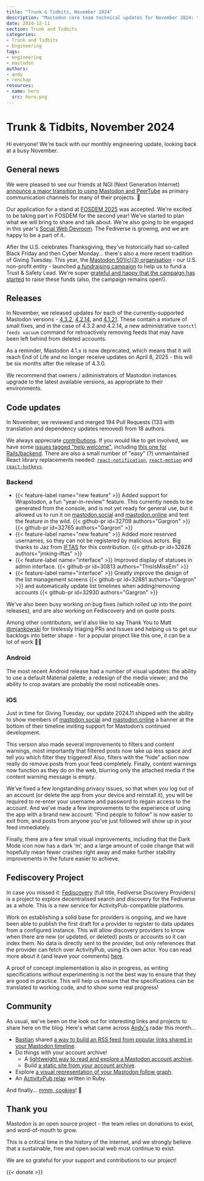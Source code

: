 ```yaml
---
title: "Trunk & Tidbits, November 2024"
description: "Mastodon core team technical updates for November 2024: the latest point releases, progress on Fediscovery, FOSDEM planning, and projects from the developer community."
date: 2024-12-11
section: Trunk and Tidbits
categories:
- Trunk and Tidbits
- Engineering
tags:
- engineering
- mastodon
authors:
- andy
- renchap
resources:
- name: hero
  src: hero.png
---
```


# Trunk & Tidbits, November 2024

Hi everyone! We're back with our monthly engineering update, looking back at a busy November.

## General news

We were pleased to see our friends at NGI (Next Generation Internet) [announce a major transition to using Mastodon and PeerTube](https://ngi.eu/news/2024/11/29/ngi-projects-adopt-mastodon-and-peertube-as-main-communication-channels/) as  primary communication channels for many of their projects. 🎉

Our application for a stand at [FOSDEM 2025](https://fosdem.org/2025/) was accepted. We're excited to be taking part in FOSDEM for the second year! We've started to plan what we will bring to share and talk about. We're also going to be engaged in this year's [Social Web Devroom](https://socialwebfoundation.org/2024/11/01/fosdem-2025-social-web-devroom-call-for-participation/). The Fediverse is growing, and we are happy to be a part of it.

After the U.S. celebrates Thanksgiving, they've historically had so-called Black Friday and then Cyber Monday... there's also a more recent tradition of Giving Tuesday. This year, the [Mastodon 501(c)(3) organisation](https://blog.joinmastodon.org/2024/04/mastodon-forms-new-u.s.-non-profit/) - our U.S. non-profit entity - launched [a fundraising campaign](https://givebutter.com/givingmastodon) to help us to fund a Trust & Safety Lead. We're super [grateful and happy that the campaign has started](https://mastodon.social/@Mastodon/113631034747345380) to raise these funds (also, the campaign remains open!).

## Releases

In November, we released updates for each of the currently-supported Mastodon versions - [4.3.2](https://github.com/mastodon/mastodon/releases/tag/v4.3.2), [4.2.14](https://github.com/mastodon/mastodon/releases/tag/v4.2.14), and [4.1.21](https://github.com/mastodon/mastodon/releases/tag/v4.1.21). These contain a mixture of small fixes, and in the case of 4.3.2 and 4.2.14, a new administrative `tootctl feeds vacuum` command for retroactively removing feeds that may have been left behind from deleted accounts.

As a reminder, Mastodon 4.1.x is now deprecated, which means that it will reach End of Life and no longer receive updates on April 8, 2025 - this will be six months after the release of 4.3.0.

We recommend that owners / administrators of Mastodon instances upgrade to the latest available versions, as appropriate to their environments.

## Code updates

In November, we reviewed and merged 194 Pull Requests (133 with translation and dependency updates removed) from 18 authors.

We always appreciate [contributions](https://github.com/mastodon/.github/blob/main/CONTRIBUTING.md). If you would like to get involved, we have some [issues tagged "help welcome"](https://github.com/mastodon/mastodon/labels/help%20welcome), including [this one for Rails/backend](https://github.com/mastodon/mastodon/issues/32023). There are also a small number of "easy" (?) unmaintained React library replacements needed: [`react-notification`](https://github.com/mastodon/mastodon/issues/30438),  [`react-motion`](https://github.com/mastodon/mastodon/issues/30437) and [`react-hotkeys`](https://github.com/mastodon/mastodon/issues/30436).

### Backend

<div class="features-list">

- {{< feature-label name="new feature" >}} Added support for Wrapstodon, a fun "year-in-review" feature. This currently needs to be generated from the console, and is not yet ready for general use, but it allowed us to run it on [mastodon.social](http://mastodon.social) and [mastodon.online](http://mastodon.online) and test the feature in the wild. {{< github-pr id=32709 authors="Gargron" >}} {{< github-pr id=32765 authors="Gargron" >}}
- {{< feature-label name="new feature" >}} Added more reserved usernames, so they can not be registered by malicious actors. Big thanks to Jaz from [IFTAS](https://about.iftas.org/) for this contribution. {{< github-pr id=32828 authors="jmking-iftas" >}}
- {{< feature-label name="interface" >}} Improved display of statuses in admin interface.  {{< github-pr id=30813 authors="ThisIsMissEm" >}}
- {{< feature-label name="interface" >}} Greatly improve the design of the list management screens {{< github-pr id=32881 authors="Gargron" >}} and automatically update list timelines when adding/removing accounts {{< github-pr id=32930 authors="Gargron" >}}

</div>

We've also been busy working on bug fixes (which rolled up into the point releases), and are also working on Fediscovery and on quote posts.

Among other contributors, we'd also like to say Thank You to Matt [@mjankowski](https://github.com/mjankowski) for tirelessly triaging PRs and Issues and helping us to get our backlogs into better shape - for a popular project like this one, it can be a lot of work 🙏🏻


### Android

The most recent Android release had a number of visual updates: the ability to use a default Material palette; a redesign of the media viewer; and the ability to crop avatars are probably the most noticeable ones.

### iOS

Just in time for Giving Tuesday, our update 2024.11 shipped with the ability to show members of [mastodon.social](http://mastodon.social) and [mastodon.online](http://mastodon.online) a banner at the bottom of their timeline inviting support for Mastodon’s continued development.

This version also made several improvements to filters and content warnings, most importantly that filtered posts now take up less space and tell you which filter they triggered! Also, filters with the “hide” action now really do remove posts from your feed completely. Finally, content warnings now function as they do on the web, blurring only the attached media if the content warning message is empty.

We’ve fixed a few longstanding privacy issues, so that when you log out of an account (or delete the app from your device and reinstall it), you will be required to re-enter your username and password to regain access to the account. And we’ve made a few improvements to the experience of using the app with a brand new account: "Find people to follow" is now easier to exit from, and posts from anyone you’ve just followed will show up in your feed immediately.

Finally, there are a few small visual improvements, including that the Dark Mode icon now has a dark ‘m’, and a large amount of code change that will hopefully mean fewer crashes right away and make further stability improvements in the future easier to achieve.

## Fediscovery Project

In case you missed it: [Fediscovery](https://www.fediscovery.org/) (full title, Fediverse Discovery Providers) is a project to explore decentralised search and discovery for the Fediverse as a whole. This is a new service for ActivityPub-compatible platforms.

Work on establishing a solid base for providers is ongoing, and we have been able to publish the first draft for a provider to register to data updates from a configured instance. This will allow discovery providers to know when there are new (or updated, or deleted) posts or accounts so it can index them. No data is directly sent to the provider, but only references that the provider can fetch over ActivityPub, using it’s own actor. You can read more about it (and leave your comments) [here](https://github.com/mastodon/fediverse_auxiliary_service_provider_specifications/pull/36).

A proof of concept implementation is also in progress, as writing specifications without experimenting is not the best way to ensure that they are good in practice. This will help us ensure that the specifications can be translated to working code, and to show some real progress!

## Community

As usual, we've been on the look out for interesting links and projects to share here on the blog. Here's what came across [Andy's](https://macaw.social/@andypiper) radar this month...

- [Bastian](https://scholar.social/@gedankenstuecke) shared [a way to build an RSS feed from popular links shared in your Mastodon timeline](https://tzovar.as/mastodon-rss/).
- Do things with your account archive!
  - A [lightweight way to read and explore a Mastodon account archive](https://github.com/s427/MARL).
  - Build [a static site from your account archive](https://github.com/lmorchard/fossilizer).
- Explore [a visual representation of your Mastodon follow graph](https://github.com/AMNatty/Mastodon-Circles).
- An [ActivityPub relay](https://s-h-gamelinks.github.io/activity-pub-relay/) written in Ruby.

And finally... [mmm, cookies](https://fosstodon.org/@batvin3211/113624161661746400)! 🍪

## Thank you

Mastodon is an open source project - the team relies on donations to exist, and word-of-mouth to grow.

This is a critical time in the history of the internet, and we strongly believe that a sustainable, free and open social web must continue to exist.

We are so grateful for your support and contributions to our project!

{{< donate >}}
